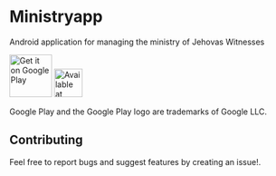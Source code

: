 # Ministryapp
Android application for managing the ministry of Jehovas Witnesses

<a href='https://play.google.com/store/apps/details?id=tk.phili.dienst.dienst&pcampaignid=pcampaignidMKT-Other-global-all-co-prtnr-py-PartBadge-Mar2515-1'><img alt='Get it on Google Play' src='https://play.google.com/intl/en_us/badges/static/images/badges/en_badge_web_generic.png' height="75px"/></a>
<a href='https://www.amazon.de/Philipp-Hahn-Dienstapp/dp/B01EP589C6'><img alt='Available at Amazon Appstore' src='https://images-na.ssl-images-amazon.com/images/G/01/mobile-apps/devportal2/res/images/amazon-appstore-badge-english-black.png' height="50px"/></a>


Google Play and the Google Play logo are trademarks of Google LLC.

## Contributing
Feel free to report bugs and suggest features by creating an issue!.
